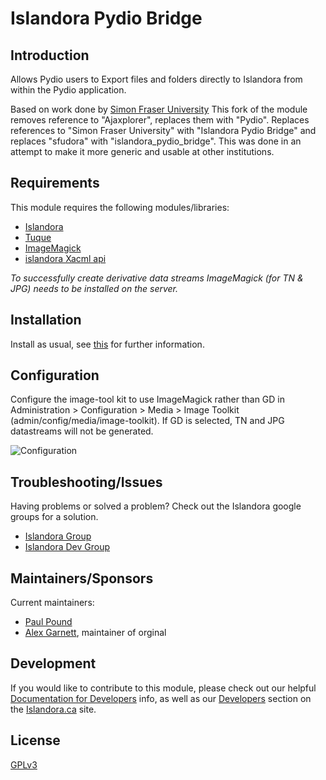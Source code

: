 # Islandora Pydio Bridge

## Introduction

Allows Pydio users to Export files and folders directly to Islandora from within the Pydio application.

Based on work done by [Simon Fraser University](https://github.com/axfelix/sfudora)
This fork of the module removes reference to "Ajaxplorer", replaces them with "Pydio".  Replaces
references to "Simon Fraser University" with "Islandora Pydio Bridge" and replaces "sfudora" with
"islandora_pydio_bridge".  This was done in an attempt to make it more generic and usable at
other institutions.

## Requirements

This module requires the following modules/libraries:

* [Islandora](https://github.com/islandora/islandora)
* [Tuque](https://github.com/islandora/tuque)
* [ImageMagick](https://drupal.org/project/imagemagick)
* [islandora Xacml api](https://github.com/Islandora/islandora_xacml_editor)

*To successfully create derivative data streams ImageMagick (for TN & JPG) needs to be installed on the server.*

## Installation

Install as usual, see [this](https://drupal.org/documentation/install/modules-themes/modules-7) for further information.

## Configuration

Configure the image-tool kit to use ImageMagick rather than GD in Administration > Configuration > Media > Image Toolkit (admin/config/media/image-toolkit). If GD is selected, TN and JPG datastreams will not be generated.

![Configuration](http://i.imgur.com/O3sQPeO.png)

## Troubleshooting/Issues

Having problems or solved a problem? Check out the Islandora google groups for a solution.

* [Islandora Group](https://groups.google.com/forum/?hl=en&fromgroups#!forum/islandora)
* [Islandora Dev Group](https://groups.google.com/forum/?hl=en&fromgroups#!forum/islandora-dev)

## Maintainers/Sponsors
Current maintainers:

* [Paul Pound](https://github.com/ppound)
* [Alex Garnett](https://github.com/axfelix), maintainer of orginal

## Development

If you would like to contribute to this module, please check out our helpful [Documentation for Developers](https://github.com/Islandora/islandora/wiki#wiki-documentation-for-developers) info, as well as our [Developers](http://islandora.ca/developers) section on the [Islandora.ca](http://islandora.ca) site.

## License

[GPLv3](http://www.gnu.org/licenses/gpl-3.0.txt)
